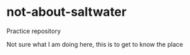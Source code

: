# not-about-saltwater
Practice repository

Not sure what I am doing here, this is to get to know the place
